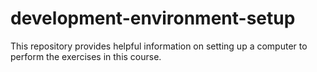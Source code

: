 # development-environment-setup
This repository provides helpful information on setting up a computer to perform the exercises in this course.
